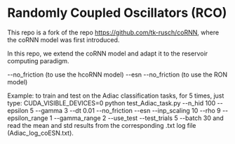 # Randomly Coupled Oscillators (RCO)

This repo is a fork of the repo https://github.com/tk-rusch/coRNN, where the coRNN model was first introduced.

In this repo, we extend the coRNN model and adapt it to the reservoir computing paradigm.

--no_friction (to use the hcoRNN model)
--esn --no_friction (to use the RON model)

Example: to train and test on the Adiac classification tasks, for 5 times, just type:
CUDA_VISIBLE_DEVICES=0 python test_Adiac_task.py --n_hid 100 --epsilon 5 --gamma 3 --dt 0.01 --no_friction --esn --inp_scaling 10 --rho 9 --epsilon_range 1 --gamma_range 2 --use_test --test_trials 5 --batch 30
and read the mean and std results from the corresponding .txt log file (Adiac_log_coESN.txt).
